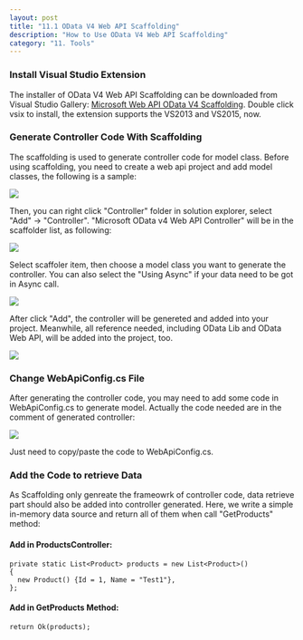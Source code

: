 ```yaml
---
layout: post
title: "11.1 OData V4 Web API Scaffolding"
description: "How to Use OData V4 Web API Scaffolding"
category: "11. Tools"
---
```

### Install Visual Studio Extension
The installer of OData V4 Web API Scaffolding can be downloaded from Visual Studio Gallery: [Microsoft Web API OData V4 Scaffolding](https://visualstudiogallery.msdn.microsoft.com/db6b8857-06cc-4f40-95dd-a379f0494f45). Double click vsix to install, the extension supports the VS2013 and VS2015, now.

### Generate Controller Code With Scaffolding
The scaffolding is used to generate controller code for model class. Before using scaffolding, you need to create a web api project and add model classes, the following is a sample:

![]({{site.baseurl}}/img/11-01-ProjAndClass.PNG)

Then, you can right click "Controller" folder in solution explorer, select "Add" -> "Controller". "Microsoft OData v4 Web API Controller" will be in the scaffolder list, as following:

![]({{site.baseurl}}/img/11-01-SelectController.PNG)

Select scaffoler item, then choose a model class you want to generate the controller. You can also select the "Using Async" if your data need to be got in Async call.

![]({{site.baseurl}}/img/11-01-SelectModelClass.PNG)

After click "Add", the controller will be genereted and added into your project. Meanwhile, all reference needed, including OData Lib and OData Web API, will be added into the project, too.

![]({{site.baseurl}}/img/11-01-Complete.PNG)

### Change WebApiConfig.cs File
After generating the controller code, you may need to add some code in WebApiConfig.cs to generate model. Actually the code needed are in the comment of generated controller:

![]({{site.baseurl}}/img/11-01-ChangeWebApiConfig.PNG)

Just need to copy/paste the code to WebApiConfig.cs.

### Add the Code to retrieve Data
As Scaffolding only genreate the frameowrk of controller code, data retrieve part should also be added into controller generated. Here, we write a simple in-memory data source and return all of them when call "GetProducts" method:
#### Add in ProductsController:
```
private static List<Product> products = new List<Product>()
{
  new Product() {Id = 1, Name = "Test1"},
};
```
#### Add in GetProducts Method:
```
return Ok(products);
```
